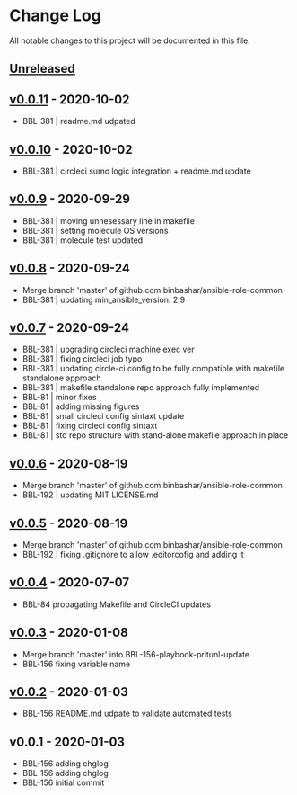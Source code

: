 # Change Log

All notable changes to this project will be documented in this file.

<a name="unreleased"></a>
## [Unreleased]



<a name="v0.0.11"></a>
## [v0.0.11] - 2020-10-02

- BBL-381 | readme.md udpated


<a name="v0.0.10"></a>
## [v0.0.10] - 2020-10-02

- BBL-381 | circleci sumo logic integration + readme.md update


<a name="v0.0.9"></a>
## [v0.0.9] - 2020-09-29

- BBL-381 | moving unnesessary line in makefile
- BBL-381 | setting molecule OS versions
- BBL-381 | molecule test updated


<a name="v0.0.8"></a>
## [v0.0.8] - 2020-09-24

- Merge branch 'master' of github.com:binbashar/ansible-role-common
- BBL-381 | updating min_ansible_version: 2.9


<a name="v0.0.7"></a>
## [v0.0.7] - 2020-09-24

- BBL-381 | upgrading circleci machine exec ver
- BBL-381 | fixing circleci job typo
- BBL-381 | updating circle-ci config to be fully compatible with makefile standalone approach
- BBL-381 | makefile standalone repo approach fully implemented
- BBL-81 | minor fixes
- BBL-81 | adding missing figures
- BBL-81 | small circleci config sintaxt update
- BBL-81 | fixing circleci config sintaxt
- BBL-81 | std repo structure with stand-alone makefile approach in place


<a name="v0.0.6"></a>
## [v0.0.6] - 2020-08-19

- Merge branch 'master' of github.com:binbashar/ansible-role-common
- BBL-192 | updating MIT LICENSE.md


<a name="v0.0.5"></a>
## [v0.0.5] - 2020-08-19

- Merge branch 'master' of github.com:binbashar/ansible-role-common
- BBL-192 | fixing .gitignore to allow .editorcofig and adding it


<a name="v0.0.4"></a>
## [v0.0.4] - 2020-07-07

- BBL-84 propagating Makefile and CircleCI updates


<a name="v0.0.3"></a>
## [v0.0.3] - 2020-01-08

- Merge branch 'master' into BBL-156-playbook-pritunl-update
- BBL-156 fixing variable name


<a name="v0.0.2"></a>
## [v0.0.2] - 2020-01-03

- BBL-156 README.md udpate to validate automated tests


<a name="v0.0.1"></a>
## v0.0.1 - 2020-01-03

- BBL-156 adding chglog
- BBL-156 adding chglog
- BBL-156 initial commit


[Unreleased]: https://github.com/binbashar/ansible-role-common/compare/v0.0.11...HEAD
[v0.0.11]: https://github.com/binbashar/ansible-role-common/compare/v0.0.10...v0.0.11
[v0.0.10]: https://github.com/binbashar/ansible-role-common/compare/v0.0.9...v0.0.10
[v0.0.9]: https://github.com/binbashar/ansible-role-common/compare/v0.0.8...v0.0.9
[v0.0.8]: https://github.com/binbashar/ansible-role-common/compare/v0.0.7...v0.0.8
[v0.0.7]: https://github.com/binbashar/ansible-role-common/compare/v0.0.6...v0.0.7
[v0.0.6]: https://github.com/binbashar/ansible-role-common/compare/v0.0.5...v0.0.6
[v0.0.5]: https://github.com/binbashar/ansible-role-common/compare/v0.0.4...v0.0.5
[v0.0.4]: https://github.com/binbashar/ansible-role-common/compare/v0.0.3...v0.0.4
[v0.0.3]: https://github.com/binbashar/ansible-role-common/compare/v0.0.2...v0.0.3
[v0.0.2]: https://github.com/binbashar/ansible-role-common/compare/v0.0.1...v0.0.2
